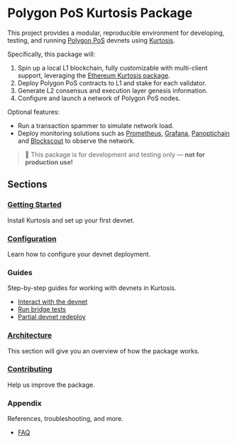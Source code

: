 # Polygon PoS Kurtosis Package

This project provides a modular, reproducible environment for developing, testing, and running [Polygon PoS](https://docs.polygon.technology/pos/) devnets using [Kurtosis](https://kurtosis.com/).

Specifically, this package will:

1. Spin up a local L1 blockchain, fully customizable with multi-client support, leveraging the [Ethereum Kurtosis package](https://github.com/ethpandaops/ethereum-package).
2. Deploy Polygon PoS contracts to L1 and stake for each validator.
3. Generate L2 consensus and execution layer genesis information.
4. Configure and launch a network of Polygon PoS nodes.

Optional features:

- Run a transaction spammer to simulate network load.
- Deploy monitoring solutions such as [Prometheus](https://prometheus.io/), [Grafana](https://grafana.com/), [Panoptichain](https://github.com/0xPolygon/panoptichain) and [Blockscout](https://www.blockscout.com/) to observe the network.

> 🚨 This package is for development and testing only — **not for production use!**


## Sections

### [Getting Started](./docs/docs/introduction/getting-started.md)

Install Kurtosis and set up your first devnet.

### [Configuration](./docs/docs/configuration/overview.md)

Learn how to configure your devnet deployment.

### Guides

Step-by-step guides for working with devnets in Kurtosis.

- [Interact with the devnet](./docs/docs/guides/interact-with-the-devnet.md)
- [Run bridge tests](./docs/docs/guides/run-bridge-tests.md)
- [Partial devnet redeploy](./docs/docs/guides/partial-devnet-redeploy.md)

### [Architecture](./docs/docs/architecture/overview.md)

This section will give you an overview of how the package works.

### [Contributing](./docs/docs/contributing.md)

Help us improve the package.

### Appendix

References, troubleshooting, and more.

- [FAQ](./docs/docs/appendix/faq.md)
